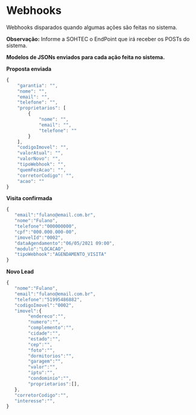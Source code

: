 # Webhooks
Webhooks disparados quando algumas ações são feitas no sistema.

**Observação:** Informe a SOHTEC o EndPoint que irá receber os POSTs do sistema.

**Modelos de JSONs enviados para cada ação feita no sistema.**

**Proposta enviada**
```javascript {.line-numbers}
{
    "garantia": "",
    "nome": "",
    "email": "",
    "telefone": "",
    "proprietarios": [
        {
            "nome": "",
            "email": "",
            "telefone": ""
        }
    ],
    "codigoImovel": "",
    "valorAtual": "",
    "valorNovo": "",
    "tipoWebhook": "",
    "quemFezAcao": "",
    "corretorCodigo": "",
    "acao": ""
}
```

**Visita confirmada**
```javascript {.line-numbers}
{
   "email":"fulano@email.com.br",
   "nome":"Fulano",
   "telefone":"000000000",
   "cpf":"000.000.000-00",  
   "imovelId":"0002",
   "dataAgendamento":"06/05/2021 09:00",
   "modulo":"LOCACAO",
   "tipoWebhook":"AGENDAMENTO_VISITA"
}
```

**Novo Lead**
```javascript {.line-numbers}
{
   "nome":"Fulano",
   "email":"fulano@email.com.br",
   "telefone":"51995486882",
   "codigoImovel":"0002",
   "imovel":{
        "endereco":"",
        "numero":"",
        "complemento":"",
        "cidade":"",
        "estado":"",
        "cep":"",
        "foto":"",
        "dormitorios":"",
        "garagem":"",
        "valor":"",
        "iptu":"",
        "condominio":"",
        "proprietarios":[],       
   },
   "corretorCodigo":"",
   "interesse":"",   
}
```


